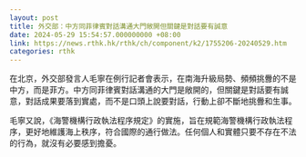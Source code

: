 ```yaml
---
layout: post
title: 外交部：中方同菲律賓對話溝通大門敞開但關鍵是對話要有誠意
date: 2024-05-29 15:54:57.000000000 +08:00
link: https://news.rthk.hk/rthk/ch/component/k2/1755206-20240529.htm
categories: rthk
---
```


在北京，外交部發言人毛寧在例行記者會表示，在南海升級局勢、頻頻挑釁的不是中方，而是菲方。中方同菲律賓對話溝通的大門是敞開的，但關鍵是對話要有誠意，對話成果要落到實處，而不是口頭上說要對話，行動上卻不斷地挑釁和生事。

毛寧又說，《海警機構行政執法程序規定》的實施，旨在規範海警機構行政執法程序，更好地維護海上秩序，符合國際的通行做法。任何個人和實體只要不存在不法的行為，就沒有必要感到擔憂。
